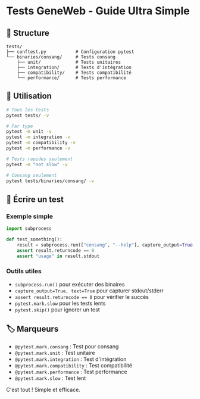 # Tests GeneWeb - Guide Ultra Simple

## 📁 Structure
```
tests/
├── conftest.py           # Configuration pytest
└── binaries/consang/     # Tests consang
    ├── unit/             # Tests unitaires
    ├── integration/      # Tests d'intégration
    ├── compatibility/    # Tests compatibilité
    └── performance/      # Tests performance
```

## 🚀 Utilisation

```bash
# Tous les tests
pytest tests/ -v

# Par type
pytest -m unit -v
pytest -m integration -v
pytest -m compatibility -v
pytest -m performance -v

# Tests rapides seulement
pytest -m "not slow" -v

# Consang seulement
pytest tests/binaries/consang/ -v
```

## 📝 Écrire un test

### Exemple simple
```python
import subprocess

def test_something():
    result = subprocess.run(["consang", "--help"], capture_output=True, text=True)
    assert result.returncode == 0
    assert "usage" in result.stdout
```

### Outils utiles
- `subprocess.run()` pour exécuter des binaires
- `capture_output=True, text=True` pour capturer stdout/stderr
- `assert result.returncode == 0` pour vérifier le succès
- `pytest.mark.slow` pour les tests lents
- `pytest.skip()` pour ignorer un test

## 🏷️ Marqueurs
- `@pytest.mark.consang` : Test pour consang
- `@pytest.mark.unit` : Test unitaire
- `@pytest.mark.integration` : Test d'intégration
- `@pytest.mark.compatibility` : Test compatibilité
- `@pytest.mark.performance` : Test performance
- `@pytest.mark.slow` : Test lent

C'est tout ! Simple et efficace.
